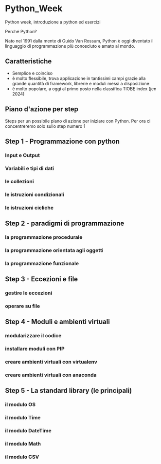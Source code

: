 # Python_Week
Python week, introduzione a python ed esercizi

Perché Python?

Nato nel 1991 dalla mente di Guido Van Rossum,
Python è oggi diventato il linguaggio di programmazione
più conosciuto e amato al mondo.

## Caratteristiche
- Semplice e coinciso
- è molto flessibile, trova applicazione in tantissimi campi
  grazie alla grande quantità di framework, librerie e moduli messi a disposizione
- è molto popolare, a oggi al primo posto nella classifica TIOBE index (jen 2024)

## Piano d'azione per step
Steps per un possibile piano di azione per iniziare con Python.
Per ora ci concentreremo solo sullo step numero 1

## Step 1 - Programmazione con python
###   Input e Output
###   Variabili e tipi di dati
###   le collezioni
###   le istruzioni condizionali
###   le istruzioni cicliche
## Step 2 - paradigmi di programmazione
###   la programmazione procedurale
###   la programmazione orientata agli oggetti
###   la programmazione funzionale
## Step 3 - Eccezioni e file
###   gestire le eccezioni
###   operare su file
## Step 4 - Moduli e ambienti virtuali
###   modularizzare il codice
###   installare moduli con PIP
###   creare ambienti virtuali con virtualenv
###   creare ambienti virtuali con anaconda
## Step 5 - La standard library (le principali)
###   il modulo OS
###   il modulo Time
###   il modulo DateTime
###   il modulo Math
###   il modulo CSV